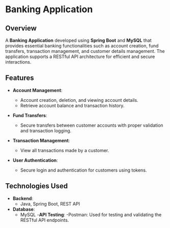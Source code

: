 # Banking Application

## Overview
A **Banking Application** developed using **Spring Boot** and **MySQL** that provides essential banking functionalities such as account creation, fund transfers, transaction management, and customer details management. The application supports a RESTful API architecture for efficient and secure interactions.

## Features
- **Account Management**: 
  - Account creation, deletion, and viewing account details.
  - Retrieve account balance and transaction history.
  
- **Fund Transfers**: 
  - Secure transfers between customer accounts with proper validation and transaction logging.

- **Transaction Management**: 
  - View all transactions made by a customer.
  
- **User Authentication**: 
  - Secure login and authentication for customers using tokens.

## Technologies Used
- **Backend**: 
  - Java, Spring Boot, REST API
- **Database**: 
  - MySQL
-**API Testing**:
 -Postman: Used for testing and validating the RESTful API endpoints.
